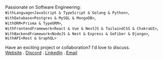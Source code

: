 Passionate on Software Engineering:  
`WithLanguage<JavaScript & TypeScript & Golang & Python>`,  
`WithDatabase<Postgres & MySQL & MongoDB>`,  
`WithORM<Prisma & TypeORM>`,  
`WithFrontendFramework<React & Vue & NextJS & TailwindCSS & ChakraUI>`,  
`WithBackendFramework<NodeJS & Nest & Express & GoFiber & Django>`,  
`WithAPI<Rest & GraphQL>`

Have an exciting project or collaboration? I'd love to discuss.  
[Website](https://www.novandaahsan.com/) . [Discord](https://discord.com/channels/avocado#7157) . [LinkedIn](https://www.linkedin.com/in/novanda-ahsan-0566a4194/) . [Email](mailto:novandaahsan1@gmail.com)

